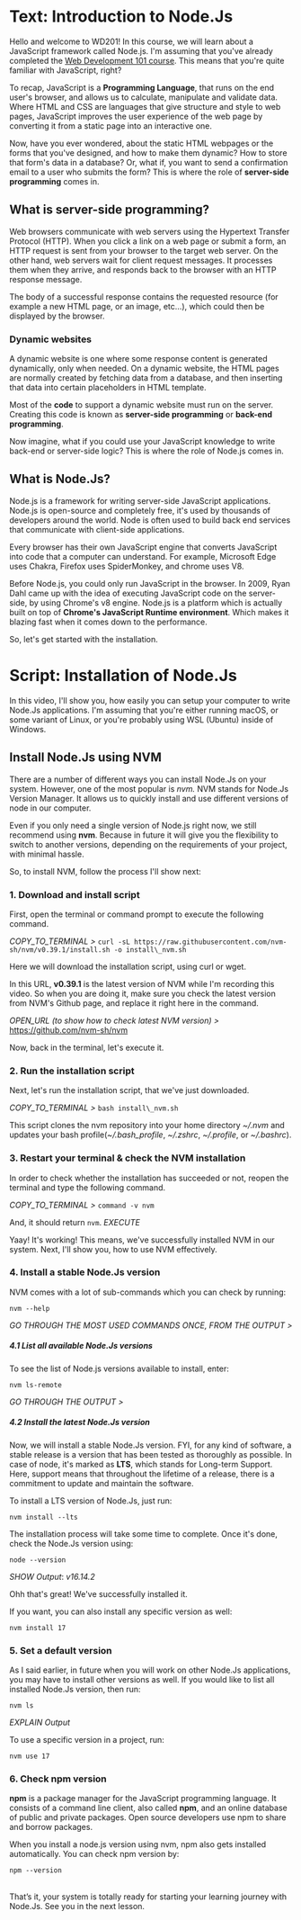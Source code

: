 # Text: Introduction to Node.Js

Hello and welcome to WD201! 
In this course, we will learn about a JavaScript framework called Node.js. I'm assuming that you've already completed the [Web Development 101 course](https://www.pupilfirst.school/courses/1087/curriculum). This means that you're quite familiar with JavaScript, right?

To recap, JavaScript is a **Programming Language**,  that runs on the end user's browser, and allows us to calculate, manipulate and validate data. Where HTML and CSS are languages that give structure and style to web pages, JavaScript improves the user experience of the web page by converting it from a static page into an interactive one.

Now, have you ever wondered, about the static HTML webpages or the forms that you've designed, and how to make them dynamic? How to store that form's data in a database? Or, what if, you want to send a confirmation email to a user who submits the form? 
This is where the role of **server-side programming** comes in.

## What is server-side programming?
Web browsers communicate with web servers using the Hypertext Transfer Protocol (HTTP). When you click a link on a web page or submit a form, an HTTP request is sent from your browser to the target web server.
On the other hand, web servers wait for client request messages. It processes them when they arrive, and responds back to the browser with an HTTP response message.

The body of a successful response contains the requested resource (for example a new HTML page, or an image, etc...), which could then be displayed by the browser.

### Dynamic websites
A dynamic website is one where some response content is generated dynamically, only when needed. On a dynamic website, the HTML pages are normally created by fetching data from a database, and then inserting that data into certain placeholders in HTML template. 

Most of the **code** to support a dynamic website must run on the server. Creating this code is known as **server-side programming** or **back-end programming**.

Now imagine, what if you could use your JavaScript knowledge to write back-end or server-side logic? This is where the role of Node.js comes in.

## What is Node.Js?
Node.js is a framework for writing server-side JavaScript applications. Node.js is open-source and completely free, it's used by thousands of developers around the world.
Node is often used to build back end services that communicate with client-side applications.

Every browser has their own JavaScript engine that converts JavaScript into code that a computer can understand. For example, Microsoft Edge uses Chakra, Firefox uses SpiderMonkey, and chrome uses V8.

Before Node.js, you could only run JavaScript in the browser. In 2009, Ryan Dahl came up with the idea of executing JavaScript code on the server-side, by using Chrome's v8 engine. Node.js is a platform which is actually built on top of **Chrome's JavaScript Runtime environment**. Which makes it blazing fast when it comes down to the performance.

So, let's get started with the installation.

# Script: Installation of Node.Js

In this video, I'll show you, how easily you can setup your computer to write Node.Js applications.
I'm assuming that you're either running macOS, or some variant of Linux, or you're probably using WSL (Ubuntu) inside of Windows.

## Install Node.Js using NVM

There are a number of different ways you can install Node.Js on your system. However, one of the most popular is *nvm.* NVM stands for Node.Js Version Manager. It allows us to quickly install and use different versions of node in our computer.

Even if you only need a single version of Node.js right now, we still recommend using **nvm**. Because in future it will give you the flexibility to switch to another versions, depending on the requirements of your project, with minimal hassle.

So, to install NVM, follow the process I'll show next:

### 1. Download and install script

First, open the terminal or command prompt to execute the following command.

_COPY_TO_TERMINAL >_ `curl -sL https://raw.githubusercontent.com/nvm-sh/nvm/v0.39.1/install.sh -o install\_nvm.sh`

Here we will download the installation script, using curl or wget.

In this URL, **v0.39.1** is the latest version of NVM while I'm recording this video.
So when you are doing it, make sure you check the latest version from NVM's Github page, and replace it right here in the command.

*OPEN_URL (to show how to check latest NVM version) >* https://github.com/nvm-sh/nvm

Now, back in the terminal, let's execute it.

### 2. Run the installation script

Next, let's run the installation script, that we've just downloaded.

_COPY_TO_TERMINAL >_ `bash install\_nvm.sh`

This script clones the nvm repository into your home directory *~/.nvm* and updates your bash profile(*~/.bash\_profile*, *~/.zshrc*, *~/.profile*, or *~/.bashrc*).

### 3. Restart your terminal & check the NVM installation

In order to check whether the installation has succeeded or not, reopen the terminal and type the following command.

_COPY_TO_TERMINAL >_ `command -v nvm`

And, it should return `nvm`. 
_EXECUTE_

Yaay! It's working! This means, we've successfully installed NVM in our system. Next, I'll show you, how to use NVM effectively.

### 4. Install a stable Node.Js version

NVM comes with a lot of sub-commands which you can check by running:

`nvm --help`

*GO THROUGH THE MOST USED COMMANDS ONCE, FROM THE OUTPUT >*

##### 4.1 List all available Node.Js versions

To see the list of Node.js versions available to install, enter:

`nvm ls-remote`

*GO THROUGH THE OUTPUT >*

##### 4.2 Install the latest Node.Js version
Now, we will install a stable Node.Js version.
FYI, for any kind of software, a stable release is a version that has been tested as thoroughly as possible.
In case of node, it's marked as **LTS**, which stands for Long-term Support. Here, support means that throughout the lifetime of a release, there is a commitment to update and maintain the software.

To install a LTS version of Node.Js, just run:

`nvm install --lts`


The installation process will take some time to complete. Once it's done, check the Node.Js version using:

`node --version`

*SHOW Output*: *v16.14.2*

Ohh that's great! We've successfully installed it.

If you want, you can also install any specific version as well:

`nvm install 17`

### 5. Set a default version
As I said earlier, in future when you will work on other Node.Js applications, you may have to install other versions as well. If you would like to list all installed Node.Js version, then run:

`nvm ls`

*EXPLAIN Output*

To use a specific version in a project, run:

`nvm use 17`

### 6. Check npm version

**npm** is a package manager for the JavaScript programming language. It consists of a command line client, also called **npm**, and an online database of public and private packages. Open source developers use npm to share and borrow packages.

When you install a node.js version using nvm, npm also gets installed automatically. You can check npm version by:

`npm --version`
<br/><br/>

That’s it, your system is totally ready for starting your learning journey with Node.Js. See you in the next lesson.
